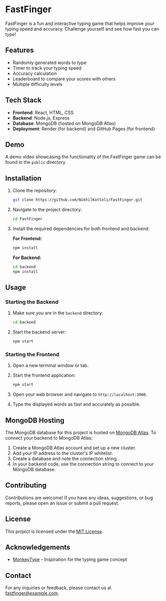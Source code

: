 # FastFinger

FastFinger is a fun and interactive typing game that helps improve your typing speed and accuracy. Challenge yourself and see how fast you can type!

## Features

- Randomly generated words to type
- Timer to track your typing speed
- Accuracy calculation
- Leaderboard to compare your scores with others
- Multiple difficulty levels

## Tech Stack

- **Frontend**: React, HTML, CSS
- **Backend**: Node.js, Express
- **Database**: MongoDB (hosted on MongoDB Atlas)
- **Deployment**: Render (for backend) and GitHub Pages (for frontend)

## Demo

A demo video showcasing the functionality of the FastFinger game can be found in the `public` directory. 

## Installation

1. Clone the repository:

    ```bash
    git clone https://github.com/NikhilKottoli/FastFinger.git
    ```

2. Navigate to the project directory:

    ```bash
    cd FastFinger
    ```

3. Install the required dependencies for both frontend and backend:

    **For Frontend:**

    ```bash
    npm install
    ```

    **For Backend:**

    ```bash
    cd backend
    npm install
    ```

## Usage

### Starting the Backend

1. Make sure you are in the `backend` directory:

    ```bash
    cd backend
    ```

2. Start the backend server:

    ```bash
    npm start
    ```

### Starting the Frontend

1. Open a new terminal window or tab.

2. Start the frontend application:

    ```bash
    npm start
    ```

3. Open your web browser and navigate to `http://localhost:3000`.

4. Type the displayed words as fast and accurately as possible.

## MongoDB Hosting

The MongoDB database for this project is hosted on [MongoDB Atlas](https://www.mongodb.com/cloud/atlas). To connect your backend to MongoDB Atlas:

1. Create a MongoDB Atlas account and set up a new cluster.
2. Add your IP address to the cluster's IP whitelist.
3. Create a database and note the connection string.
4. In your backend code, use the connection string to connect to your MongoDB database.

## Contributing

Contributions are welcome! If you have any ideas, suggestions, or bug reports, please open an issue or submit a pull request.

## License

This project is licensed under the [MIT License](LICENSE).

## Acknowledgements

- [MonkeyType](https://monkeytype.com) - Inspiration for the typing game concept

## Contact

For any inquiries or feedback, please contact us at fastfinger@example.com.
